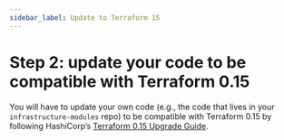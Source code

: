 ```yaml
---
sidebar_label: Update to Terraform 15
---
```


# Step 2: update your code to be compatible with Terraform 0.15

You will have to update your own code (e.g., the code that lives in your `infrastructure-modules` repo) to be
compatible with Terraform 0.15 by following HashiCorp’s [Terraform 0.15
Upgrade Guide](https://www.terraform.io/upgrade-guides/0-15.html).


<!-- ##DOCS-SOURCER-START
{"sourcePlugin":"local-copier","hash":"54113b1e4b9c28fa1060a88404ff7a2f"}
##DOCS-SOURCER-END -->
